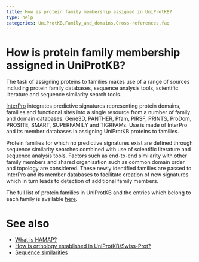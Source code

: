 ```yaml
---
title: How is protein family membership assigned in UniProtKB?
type: help
categories: UniProtKB,Family_and_domains,Cross-references,faq
---
```


# How is protein family membership assigned in UniProtKB?

The task of assigning proteins to families makes use of a range of sources including protein family databases, sequence analysis tools, scientific literature and sequence similarity search tools.

[InterPro](https://www.ebi.ac.uk/interpro/) integrates predictive signatures representing protein domains, families and functional sites into a single resource from a number of family and domain databases: Gene3D, PANTHER, Pfam, PIRSF, PRINTS, ProDom, PROSITE, SMART, SUPERFAMILY and TIGRFAMs. Use is made of InterPro and its member databases in assigning UniProtKB proteins to families.

Protein families for which no predictive signatures exist are defined through sequence similarity searches combined with use of scientific literature and sequence analysis tools. Factors such as end-to-end similarity with other family members and shared organisation such as common domain order and topology are considered. These newly identified families are passed to InterPro and its member databases to facilitate creation of new signatures which in turn leads to detection of additional family members.

The full list of protein families in UniProtKB and the entries which belong to each family is available [here](https://ftp.ebi.ac.uk/pub/databases/uniprot/current_release/knowledgebase/complete/docs/similar.txt).

# See also

-   [What is HAMAP?](https://www.uniprot.org/help/hamap)
-   [How is orthology established in UniProtKB/Swiss-Prot?](https://www.uniprot.org/help/orthology)
-   [Sequence similarities](https://www.uniprot.org/help/sequence_similarities)
